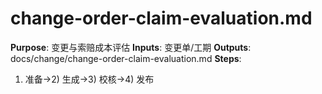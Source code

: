 # change-order-claim-evaluation.md

**Purpose**: 变更与索赔成本评估
**Inputs**: 变更单/工期
**Outputs**: docs/change/change-order-claim-evaluation.md
**Steps**:

1. 准备→2) 生成→3) 校核→4) 发布
